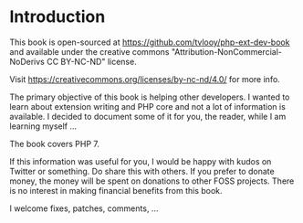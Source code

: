 # Introduction

This book is open-sourced at https://github.com/tvlooy/php-ext-dev-book and available
under the creative commons "Attribution-NonCommercial-NoDerivs CC BY-NC-ND" license.

Visit https://creativecommons.org/licenses/by-nc-nd/4.0/ for more info.

The primary objective of this book is helping other developers. I wanted to learn
about extension writing and PHP core and not a lot of information is available.
I decided to document some of it for you, the reader, while I am learning myself ...

The book covers PHP 7.

If this information was useful for you, I would be happy with kudos on Twitter or
something. Do share this with others. If you prefer to donate money, the money
will be spent on donations to other FOSS projects. There is no interest in making
financial benefits from this book.

I welcome fixes, patches, comments, ...
